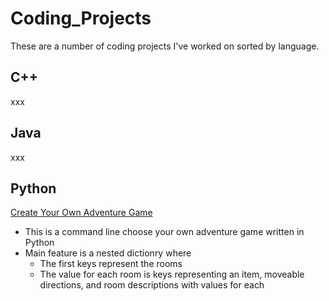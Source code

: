 # Coding_Projects
These are a number of coding projects I've worked on sorted by language.

## C++
xxx

## Java
xxx

## Python

[Create Your Own Adventure Game](/Create_Your_Own_Adventure_Game/)

* This is a command line choose your own adventure game written in Python
* Main feature is a nested dictionry where
  * The first keys represent the rooms
  * The value for each room is keys representing an item, moveable directions, and room descriptions with values for each
